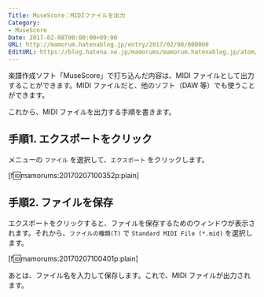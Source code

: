 ```yaml
---
Title: MuseScore：MIDIファイルを出力
Category:
- MuseScore
Date: 2017-02-08T00:00:00+09:00
URL: http://mamorum.hatenablog.jp/entry/2017/02/08/000000
EditURL: https://blog.hatena.ne.jp/mamorums/mamorum.hatenablog.jp/atom/entry/10328749687214351572
---
```


楽譜作成ソフト「MuseScore」で打ち込んだ内容は、MIDI ファイルとして出力することができます。MIDI ファイルだと、他のソフト（DAW 等）でも使うことができます。

これから、MIDI ファイルを出力する手順を書きます。


## 手順1. エクスポートをクリック
メニューの `ファイル` を選択して、`エクスポート` をクリックします。

[f:id:mamorums:20170207100352p:plain]


## 手順2. ファイルを保存
エクスポートをクリックすると、ファイルを保存するためのウィンドウが表示されます。それから、`ファイルの種類(T)` で `Standard MIDI File (*.mid)` を選択します。

[f:id:mamorums:20170207100401p:plain]

あとは、ファイル名を入力して保存します。これで、MIDI ファイルが出力されます。
